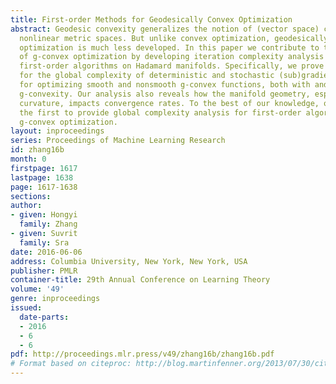 ```yaml
---
title: First-order Methods for Geodesically Convex Optimization
abstract: Geodesic convexity generalizes the notion of (vector space) convexity to
  nonlinear metric spaces. But unlike convex optimization, geodesically convex (g-convex)
  optimization is much less developed. In this paper we contribute to the understanding
  of g-convex optimization by developing iteration complexity analysis for several
  first-order algorithms on Hadamard manifolds. Specifically, we prove upper bounds
  for the global complexity of deterministic and stochastic (sub)gradient methods
  for optimizing smooth and nonsmooth g-convex functions, both with and without strong
  g-convexity. Our analysis also reveals how the manifold geometry, especially \emphsectional
  curvature, impacts convergence rates. To the best of our knowledge, our work is
  the first to provide global complexity analysis for first-order algorithms for general
  g-convex optimization.
layout: inproceedings
series: Proceedings of Machine Learning Research
id: zhang16b
month: 0
firstpage: 1617
lastpage: 1638
page: 1617-1638
sections: 
author:
- given: Hongyi
  family: Zhang
- given: Suvrit
  family: Sra
date: 2016-06-06
address: Columbia University, New York, New York, USA
publisher: PMLR
container-title: 29th Annual Conference on Learning Theory
volume: '49'
genre: inproceedings
issued:
  date-parts:
  - 2016
  - 6
  - 6
pdf: http://proceedings.mlr.press/v49/zhang16b/zhang16b.pdf
# Format based on citeproc: http://blog.martinfenner.org/2013/07/30/citeproc-yaml-for-bibliographies/
---
```

